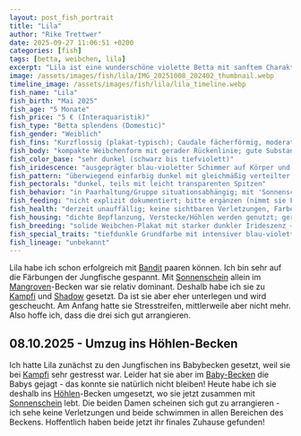```yaml
---
layout: post_fish_portrait
title: "Lila"
author: "Rike Trettwer"
date: 2025-09-27 11:06:51 +0200
categories: [fish]
tags: [betta, weibchen, lila]
excerpt: "Lila ist eine wunderschöne violette Betta mit sanftem Charakter."
image: /assets/images/fish/lila/IMG_20251008_202402_thumbnail.webp
timeline_image: /assets/images/fish/lila/lila_timeline.webp
fish_name: "Lila"
fish_birth: "Mai 2025"
fish_age: "5 Monate"
fish_price: "5 € (Interaquaristik)"
fish_type: "Betta splendens (Domestic)"
fish_gender: "Weiblich"
fish_fins: "Kurzflossig (plakat‑typisch); Caudale fächerförmig, moderat breit und weitgehend symmetrisch; Dorsale kompakt; Analflosse kurz bis mittel; keine Doubletail-/Dumbo-Merkmale erkennbar"
fish_body: "kompakte Weibchenform mit gerader Rückenlinie; gute Substanz"
fish_color_base: "sehr dunkel (schwarz bis tiefviolett)"
fish_iridescence: "ausgeprägter blau‑violetter Schimmer auf Körper und Flossen (teal/royal‑blue), je nach Licht deutlich sichtbar"
fish_pattern: "überwiegend einfarbig dunkel mit gleichmäßig verteilter Irideszenz; keine klaren Marble‑Flecken"
fish_pectorals: "dunkel, teils mit leicht transparenten Spitzen"
fish_behavior: "in Paarhaltung/Gruppe situationsabhängig; mit 'Sonnenschein' anfangs dominanter, bei Kampfi & Shadow eher unterlegen und kurzzeitig mit Stressstreifen; aktuell ohne Stressstreifen; im Babybecken zeigte sie Jagdverhalten gegenüber Jungfischen"
fish_feeding: "nicht explizit dokumentiert; bitte ergänzen (nimmt sie Frost-/Trockenfutter zuverlässig? Lebendfutterpräferenz?)"
fish_health: "derzeit unauffällig; keine sichtbaren Verletzungen, Farbe kräftig; frühere Stressstreifen unter Gruppendruck inzwischen verschwunden"
fish_housing: "dichte Bepflanzung, Verstecke/Höhlen werden genutzt; geringe Strömung und abgedeckte Beckenoberfläche empfehlenswert; aktuell im Höhlen‑Becken zusammen mit Sonnenschein, beide nutzen alle Bereiche und tolerieren sich"
fish_breeding: "solide Weibchen‑Plakat mit starker dunkler Irideszenz – geeignet für Linien mit 'Black/Blue Metallic' Optik. Bereits erfolgreich mit Bandit verpaart: in der Nachzucht ist durch Bandits Marble/Metallic mit variablen Farbmustern zu rechnen (dunkle Metallics, Blau/Türkis, ggf. braun/kupferne Einschlüsse und Mask‑Anteile). Für eine stabil dunkle Linie wären Partner ohne starkes Marble sinnvoll."
fish_special_traits: "tiefdunkle Grundfarbe mit intensiver blau‑violetter Irideszenz; wirkt je nach Licht 'indigo'"
fish_lineage: "unbekannt"
---
```









Lila habe ich schon erfolgreich mit [Bandit](/fish/2025/09/29/fish_bandit) paaren können. Ich bin sehr auf die Färbungen der Jungfische gespannt. Mit
[Sonnenschein](/fish/2025/09/25/fish_sonnenschein) allein im [Mangroven](/tank/2025/09/30/tank_mangrove)-Becken war sie relativ dominant. Deshalb habe ich sie zu [Kampfi](/fish/2025/09/30/fish_kampfi) und [Shadow](/fish/2025/09/26/fish_shadow) gesetzt. Da
ist sie aber eher unterlegen und wird gescheucht. Am Anfang hatte sie Stresstreifen, mittlerweile aber nicht mehr. Also
hoffe ich, dass die drei sich gut arrangieren.

## 08.10.2025 - Umzug ins Höhlen-Becken
Ich hatte Lila zunächst zu den Jungfischen ins Babybecken gesetzt, weil sie bei [Kampfi](/fish/2025/09/30/fish_kampfi) sehr gestresst war. Leider hat sie aber im [Baby-Becken](/tank/2025/09/30/tank_babys) die Babys gejagt - das konnte sie natürlich nicht bleiben! Heute habe ich sie deshalb ins [Höhlen](/tank/2025/09/30/tank_hoehle)-Becken umgesetzt, wo sie jetzt zusammen mit [Sonnenschein](/fish/2025/09/25/fish_sonnenschein) lebt. Die beiden Damen scheinen sich gut zu arrangieren - ich sehe keine Verletzungen und beide schwimmen in allen Bereichen des Beckens. Hoffentlich haben beide jetzt ihr finales Zuhause gefunden!
